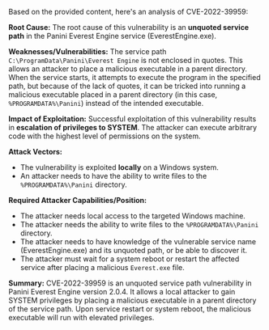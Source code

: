 Based on the provided content, here's an analysis of CVE-2022-39959:

**Root Cause:**
The root cause of this vulnerability is an **unquoted service path** in the Panini Everest Engine service (EverestEngine.exe).

**Weaknesses/Vulnerabilities:**
The service path `C:\ProgramData\Panini\Everest Engine` is not enclosed in quotes. This allows an attacker to place a malicious executable in a parent directory. When the service starts, it attempts to execute the program in the specified path, but because of the lack of quotes, it can be tricked into running a malicious executable placed in a parent directory (in this case, `%PROGRAMDATA%\Panini`) instead of the intended executable.

**Impact of Exploitation:**
Successful exploitation of this vulnerability results in **escalation of privileges to SYSTEM**. The attacker can execute arbitrary code with the highest level of permissions on the system.

**Attack Vectors:**
- The vulnerability is exploited **locally** on a Windows system.
- An attacker needs to have the ability to write files to the `%PROGRAMDATA%\Panini` directory.

**Required Attacker Capabilities/Position:**
- The attacker needs local access to the targeted Windows machine.
- The attacker needs the ability to write files to the `%PROGRAMDATA%\Panini` directory.
- The attacker needs to have knowledge of the vulnerable service name (EverestEngine.exe) and its unquoted path, or be able to discover it.
- The attacker must wait for a system reboot or restart the affected service after placing a malicious `Everest.exe` file.

**Summary:**
CVE-2022-39959 is an unquoted service path vulnerability in Panini Everest Engine version 2.0.4. It allows a local attacker to gain SYSTEM privileges by placing a malicious executable in a parent directory of the service path. Upon service restart or system reboot, the malicious executable will run with elevated privileges.